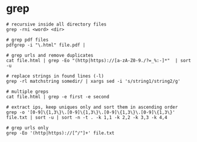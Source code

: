 # grep

    # recursive inside all directory files
    grep -rni <word> <dir>

    # grep pdf files
    pdfgrep -i "\.html" file.pdf |

    # grep urls and remove duplicates
    cat file.html | grep -Eo "(http|https)://[a-zA-Z0-9./?=_%:-]*"  | sort -u

    # replace strings in found lines (-l)
    grep -rl matchstring somedir/ | xargs sed -i 's/string1/string2/g'

    # multiple greps
    cat file.html | grep -e first -e second

    # extract ips, keep uniques only and sort them in ascending order
    grep -o '[0-9]\{1,3\}\.[0-9]\{1,3\}\.[0-9]\{1,3\}\.[0-9]\{1,3\}' file.txt | sort -u | sort -n -t . -k 1,1 -k 2,2 -k 3,3 -k 4,4

    # grep urls only
    grep -Eo '(http|https)://[^/"]+' file.txt
